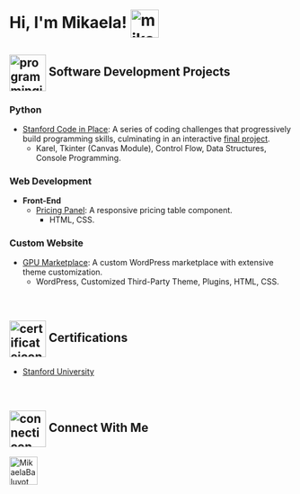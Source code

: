 <h1>Hi, I'm Mikaela!  <img align="center" alt="mikaela" width="50px" src="https://img.icons8.com/?size=100&id=OBqi6P3ukGoL&format=png&color=000000"/> </h1>

<h2><img align="center" alt="programmingicon" width="65px" src="https://img.icons8.com/?size=100&id=3BtkDrfVvCW9&format=png&color=000000"/> Software Development Projects</h2>

<h3>Python</h3>

- [Stanford Code in Place](https://github.com/mikaebal/stanford/blob/main/README.md): A series of coding challenges that progressively build programming skills, culminating in an interactive [final project](https://github.com/mikaebal/stanford/tree/main/Week7-Final-Project).
    - Karel, Tkinter (Canvas Module), Control Flow, Data Structures, Console Programming.
 
<h3>Web Development</h3>

  - <b>Front-End</b> 
    - [Pricing Panel](https://github.com/mikaebal/price-table-project): A responsive pricing table component.
      - HTML, CSS.

     
<h3>Custom Website</h3>

  - [GPU Marketplace](https://github.com/mikaebal/gpu-marketplace): A custom WordPress marketplace with extensive theme customization.
    - WordPress, Customized Third-Party Theme, Plugins, HTML, CSS.

</br>
 
<h2><img align="center" alt="certificateicon" width="65px" src="https://img.icons8.com/?size=100&id=116725&format=png&color=000000"/> Certifications</h2>

- [Stanford University](https://codeinplace.stanford.edu/cip3/certificate/clr2kv)

</br>

<h2><img align="center" alt="connecticon" width="65px" src="https://img.icons8.com/?size=100&id=116722&format=png&color=000000"/> Connect With Me</h2>

[<img align="left" alt="MikaelaBaluyot" width="50px" src="https://img.icons8.com/?size=100&id=67570&format=png&color=000000"/>][linkedin]

[linkedin]: https://linkedin.com/in/mikaelabaluyot


